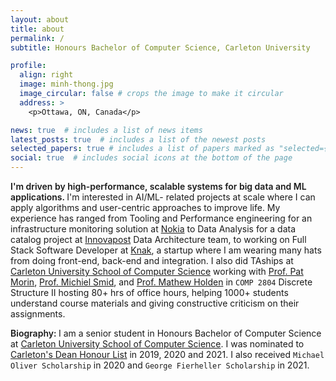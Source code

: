 ```yaml
---
layout: about
title: about
permalink: /
subtitle: Honours Bachelor of Computer Science, Carleton University

profile:
  align: right
  image: minh-thong.jpg
  image_circular: false # crops the image to make it circular
  address: >
    <p>Ottawa, ON, Canada</p>

news: true  # includes a list of news items
latest_posts: true  # includes a list of the newest posts
selected_papers: true # includes a list of papers marked as "selected={true}"
social: true  # includes social icons at the bottom of the page
---
```


<span style="font-weight:600">I'm driven by high-performance, scalable systems for big data and ML applications. </span> I'm interested in AI/ML- related projects at scale where I can apply algorithms and user-centric approaches to improve life. My experience has ranged from Tooling and Performance engineering for an infrastructure monitoring solution at [Nokia](https://www.nokia.com/) to Data Analysis for a data catalog project at [Innovapost](https://innovapost.com/) Data Architecture team, to working on Full Stack Software Developer at [Knak](https://knak.com/), a startup where I am wearing many hats from doing front-end, back-end and integration. I also did TAships at [Carleton University School of Computer Science](https://carleton.ca/scs/) working with [Prof. Pat Morin](https://cglab.ca/~morin/), [Prof. Michiel Smid](http://people.scs.carleton.ca/~michiel/), and [Prof. Mathew Holden](https://people.scs.carleton.ca/~matthewholden/) in `COMP 2804` Discrete Structure II hosting 80+ hrs of office hours, helping 1000+ students understand course materials and giving constructive criticism on their assignments.

<span style="font-weight:600">Biography: </span> I am a senior student in Honours Bachelor of Computer Science at [Carleton University School of Computer Science](https://carleton.ca/scs/). I was nominated to [Carleton's Dean Honour List](https://carleton.ca/awards/2020-2021-deans-honour-list-2/) in  2019, 2020 and 2021. I also received `Michael Oliver Scholarship` in 2020 and `George Fierheller Scholarship` in 2021. 



